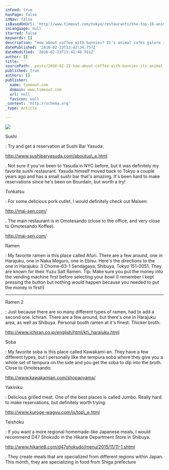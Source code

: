 ```yaml
---
inFeed: true
hasPage: false
inNav: false
isBasedOnUrl: 'http://www.timeout.com/tokyo/restaurants/the-top-10-animal-cafes-in-tokyo'
inLanguage: null
starred: false
keywords: []
description: "How about coffee with bunnies? It's animal cafés galore in Tokyo Tokyo has achieved world-wide fame due to its animal cafés. The original craze started with cat"
datePublished: '2016-02-23T13:42:34.757Z'
dateModified: '2016-02-23T13:41:46.761Z'
author: []
title: ''
sourcePath: _posts/2016-02-21-how-about-coffee-with-bunnies-its-animal-cafes-galore-in-t.md
published: true
authors: []
publisher:
  name: timeout.com
  domain: www.timeout.com
  url: null
  favicon: null
_context: 'http://schema.org'
_type: Article

---
```

![](https://media.timeout.com/images/102852954/750/422/image.jpg)

Sushi

: Try and get a reservation at Sushi Bar Yasuda: 

http://www.sushibaryasuda.com/aboutus\_e.html

. Not sure if you've been to Yasuda in NYC before, but it was definitely my favorite sushi restaurant. Yasuda himself moved back to Tokyo a couple years ago and has a small sushi bar that's amazing. It's been hard to make reservations since he's been on Bourdain, but worth a try!

**[][0]**

Tonkatsu

: For some delicious pork cutlet, I would definitely check out Maisen: 

http://mai-sen.com/

. The main restaurant is in Omotesando (close to the office, and very close to Omotesando Koffee). 

http://mai-sen.com/

**[][1][][1]**

Ramen

: My favorite ramen is this place called Afuri. There are a few around, one in Harajuku, one in Naka Meguro, one in Ebisu. Here's the directions to the one in Harajuku: 3 Chome-63-1 Sendagaya, Shibuya, Tokyo 151-0051\. They are known for their Yuzu Salt Ramen. Tip: Make sure you put the money into the vending machine first before selecting your bowl (I remember I kept pressing the button but nothing would happen because you needed to put the money in first!)

****

Ramen 2

: Just because there are so many different types of ramen, had to add a second one. Ichiran. There are a few around, but there's one in Harajuku area, as well as Shibuya. Personal booth ramen at it's finest. Thicker broth: 

http://www.ichiran.co.jp/english/html/kt\_harajuku.html

**[][2]**

Soba

: My favorite soba is this place called Kawakami-an. They have a few different types, but I personally like the tempura soba where they give you a whole set of tempura on the side and you get the soba to dip into the broth. Close to Omotesando: 

http://www.kawakamian.com/shopaoyama/

**[][3]**

Yakiniku

: Delicious grilled meat. One of the best places is called Jumbo. Really hard to make reservations, but definitely worth trying: 

http://www.kuroge-wagyu.com/js/top\_e.html

**[][4]**

Teishoku

: If you want a more regional homemade-like Japanese meals, I would recommend D47 Shokudo in the Hikarie Department Store in Shibuya. 

http://www.hikarie8.com/d47shokudo/menu/2015/11/11-1.shtml

**[][5]**

. They create meals that are specialized from different regions within Japan. This month, they are specializing in food from Shiga prefecture

[0]: http://www.sushibaryasuda.com/aboutus_e.html
[1]: http://mai-sen.com/
[2]: http://www.ichiran.co.jp/english/html/kt_harajuku.html
[3]: http://www.kawakamian.com/shopaoyama/
[4]: http://www.kuroge-wagyu.com/js/top_e.html
[5]: http://www.hikarie8.com/d47shokudo/menu/2015/11/11-1.shtml